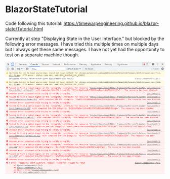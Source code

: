 # BlazorStateTutorial
Code following this tutorial: https://timewarpengineering.github.io/blazor-state/Tutorial.html

Currently at step "Displaying State in the User Interface." but blocked by the following error messages. I have tried this multiple times on multiple days but I always get these same messages. I have not yet had the opportunity to test on a separate machine though.

![error messages](Snag_9d085038.png "Error messages")
